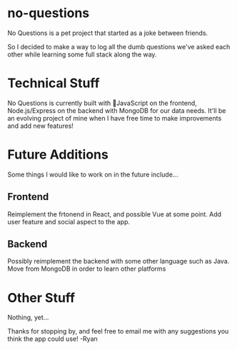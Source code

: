 # no-questions
No Questions is a pet project that started as a joke between friends.

So I decided to make a way to log all the dumb questions we've asked each other while learning some full stack along the way.

# Technical Stuff
No Questions is currently built with 🍦JavaScript on the frontend, Node.js/Express on the backend with MongoDB for our data needs. It'll be an evolving project of mine when I have free time to make improvements and add new features!

# Future Additions
Some things I would like to work on in the future include...

## Frontend
Reimplement the frtonend in React, and possible Vue at some point.
Add user feature and social aspect to the app.

## Backend
Possibly reimplement the backend with some other language such as Java.
Move from MongoDB in order to learn other platforms

# Other Stuff
Nothing, yet...

Thanks for stopping by, and feel free to email me with any suggestions you think the app could use!
-Ryan
